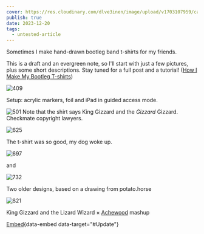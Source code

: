 ```yaml
---
cover: https://res.cloudinary.com/dlve3inen/image/upload/v1703107959/card_o4jju7.png
publish: true
date: 2023-12-20
tags:
  - untested-article
---
```


Sometimes I make hand-drawn bootleg band t-shirts for my friends.

This is a draft and an evergreen note, so I'll start with just a few pictures, plus some short descriptions. Stay tuned for a full post and a tutorial! ([How I Make My Bootleg T-shirts](<../How I Make My Bootleg T-shirts>))

![409](tee-tutorial-tools.webp)

Setup: acrylic markers, foil and iPad in guided access mode.

![501](bootleg-t-shirts-2.webp)
Note that the shirt says King Gizzard and the _Gizzard_ Gizzard. Checkmate copyright lawyers.

![625](bootleg-t-shirts-3.webp)

The t-shirt was so good, my dog woke up.

![697](bootleg-t-shirts-7.webp)

and

![732](bootleg-t-shirts-5%201.webp)

Two older designs, based on a drawing from potato.horse

![821](bootleg-t-shirts-1.webp)

King Gizzard and the Lizard Wizard × [Achewood](https://www.achewood.com/random.php) mashup

[Embed](<../Bootleg T-Shirts - December Batch>){data-embed data-target="#Update"}

